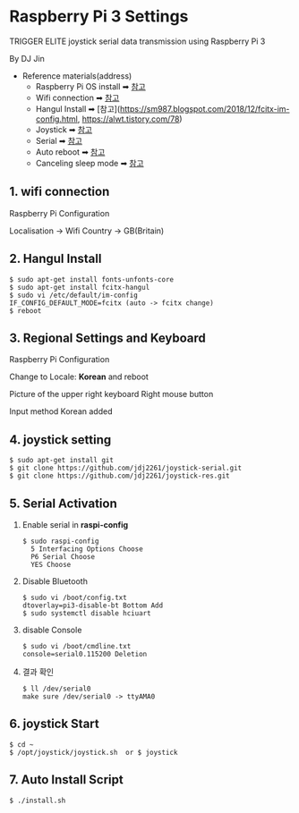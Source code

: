 # Raspberry Pi 3 Settings

TRIGGER ELITE joystick serial data transmission using Raspberry Pi 3

By DJ Jin

- Reference materials(address)
  - Raspberry Pi OS install  ➡ [참고](https://www.raspberrypi.org/downloads/raspberry-pi-os/)
  - Wifi connection ➡ [참고](https://www.withover.com/2018/08/wifi.html)
  - Hangul Install ➡ [참고](https://sm987.blogspot.com/2018/12/fcitx-im-config.html, https://alwt.tistory.com/78)
  - Joystick ➡ [참고](https://github.com/jdj2261/joystick-serial.git)
  - Serial ➡ [참고](https://luciferd.tistory.com/entry/Raspberry-Uart-사용방법)
  - Auto reboot ➡ [참고](https://frogbam07.tistory.com/1)
  - Canceling sleep mode ➡ [참고](https://geeksvoyage.com/raspberry%20pi/turn-off-screen-blanking)



## 1. wifi connection

Raspberry Pi Configuration

Localisation -> Wifi Country -> GB(Britain)



## 2. Hangul Install

~~~
$ sudo apt-get install fonts-unfonts-core
$ sudo apt-get install fcitx-hangul
$ sudo vi /etc/default/im-config
IF_CONFIG_DEFAULT_MODE=fcitx (auto -> fcitx change)
$ reboot
~~~



## 3. Regional Settings and Keyboard

Raspberry Pi Configuration

Change to Locale: **Korean** and reboot

Picture of the upper right keyboard Right mouse button

Input method Korean added



## 4. joystick setting

~~~
$ sudo apt-get install git
$ git clone https://github.com/jdj2261/joystick-serial.git
$ git clone https://github.com/jdj2261/joystick-res.git
~~~



## 5. Serial Activation

1. Enable serial in **raspi-config**

   ~~~
   $ sudo raspi-config
     5 Interfacing Options Choose
     P6 Serial Choose
     YES Choose
   ~~~

2. Disable Bluetooth

   ~~~
   $ sudo vi /boot/config.txt
   dtoverlay=pi3-disable-bt Bottom Add
   $ sudo systemctl disable hciuart
   ~~~

3. disable Console

   ~~~
   $ sudo vi /boot/cmdline.txt
   console=serial0.115200 Deletion
   ~~~

4. 결과 확인

   ~~~
   $ ll /dev/serial0
   make sure /dev/serial0 -> ttyAMA0
   ~~~



## 6. joystick Start

~~~
$ cd ~
$ /opt/joystick/joystick.sh  or $ joystick
~~~


## 7. Auto Install Script

~~~
$ ./install.sh
~~~
